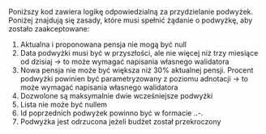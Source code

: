 Poniższy kod zawiera logikę odpowiedzialną za przydzielanie podwyżek. Poniżej znajdują się zasady, które musi spełnić żądanie o podwyżkę, aby zostało zaakceptowane:
1. Aktualna i proponowana pensja nie mogą być null
2. Data podwyżki musi być w przyszłości, ale nie więcej niż trzy miesiące od dzisiaj -> to może wymagać napisania własnego walidatora
3. Nowa pensja nie może być większa niż 30% aktualnej pensji. Procent podwyżki powinien być parametryzowany z poziomu adnotacji -> to może wymagać napisania własnego walidatora
4. Dozwolone są maksymalnie dwie wcześniejsze podwyżki
5. Lista nie może być nullem
6. Id poprzednich podwyżek powinno być w formacie <liczba>.<string>.<liczba>-<liczba>.
7. Podwyżka jest odrzucona jeżeli budżet został przekroczony